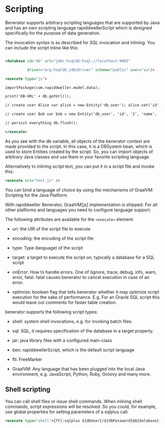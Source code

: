 # Scripting

Benerator supports arbitrary scripting languages that are supported by Java and has an own scripting language rapiddwellerScript which is designed
specifically for the purpose of data generation.

The invocation syntax is as described for SQL invocation and inlining: You can include the script inline like this:

```xml

<database id="db" url="jdbc:hsqldb:hsql://localhost:9001"

          driver="org.hsqldb.jdbcDriver" schema="public" user="sa"/>

<execute type="js">

importPackage(com.rapiddweller.model.data);

print('DB-URL' + db.getUrl());

// create user Alice var alice = new Entity('db_user'); alice.set('id', 1); alice.set('name', 'Alice'); db.store(alice);

// create user Bob var bob = new Entity('db_user', 'id', '2', 'name', 'Bob'); db.store(bob);

// persist everything db.flush();

</execute>
```

As you see with the db variable, all objects of the benerator context are made provided to the script. In this case, it is a DBSystem bean, which is
used to store Entities created by the script. So, you can import objects of arbitrary Java classes and use them in your favorite scripting language.

Alternatively to inlining script text, you can put it in a script file and invoke this:

```xml
<execute uri="test.js" />
```

You can bind a language of choice by using the mechanisms of GraalVM: Scripting for the Java Platform.

With rapiddweller Benerator, GraalVM[js] implementation is shipped. For all other platforms and languages you need to configure language support.

The following attributes are available for the `<execute>` element:

* uri: the URI of the script file to execute

* encoding: the encoding of the script file

* type: Type (language) of the script

* target: a target to execute the script on, typically a database for a SQL script

* onError: How to handle errors. One of (ignore, trace, debug, info, warn, error, fatal. fatal causes benerator to cancel execution in case of an
  error.

* optimize: boolean flag that tells benerator whether it may optimize script execution for the sake of performance. E.g. For an Oracle SQL script this
  would leave out comments for faster table creation.

benerator supports the following script types:

* shell: system shell invocations, e.g. for invoking batch files.

* sql: SQL, it requires specification of the database in a target property.

* jar: java library files with a configured main-class

* ben: rapiddwellerScript, which is the default script language

* ftl: FreeMarker

* GraalVM: Any language that has been plugged into the local Java environment, e.g. JavaScript, Python, Ruby, Groovy and many more.

## Shell scripting

You can call shell files or issue shell commands. When inlining shell commands, script expressions will be resolved. So you could, for example, use
global properties for setting parameters of a sqlplus call:

```xml
<execute type="shell">{ftl:sqlplus ${dbUser}/${dbPassword}@${database} @create_tables.sql}</execute>
```

